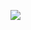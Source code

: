 ![](http://www.plantuml.com/plantuml/proxy?cache=no&src=https://raw.githubusercontent.com/oleksandrblazhko/ai204-belobrov/laboratory-work-7/2-SoftwareDesign/2.7-PlantUML/UML-UseCase.puml)
